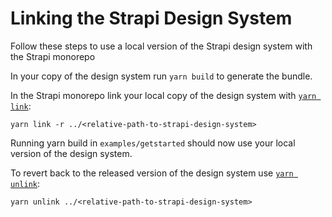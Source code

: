 # Linking the Strapi Design System

Follow these steps to use a local version of the Strapi design system with the Strapi monorepo

In your copy of the design system run `yarn build` to generate the bundle.

In the Strapi monorepo link your local copy of the design system with [`yarn link`](https://yarnpkg.com/cli/link#gatsby-focus-wrapper):

```
yarn link -r ../<relative-path-to-strapi-design-system>
```

Running yarn build in `examples/getstarted` should now use your local version of the design system.

To revert back to the released version of the design system use [`yarn unlink`](https://yarnpkg.com/cli/unlink#usage):

```
yarn unlink ../<relative-path-to-strapi-design-system>
```
